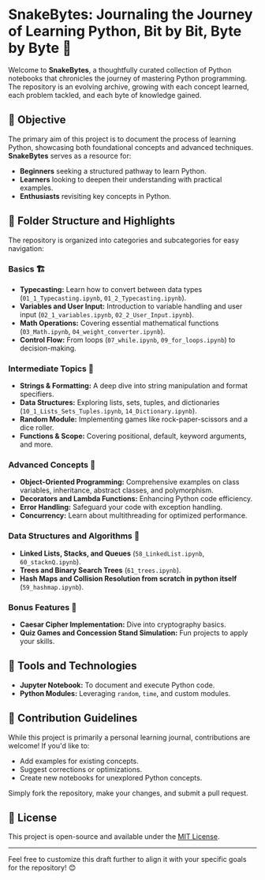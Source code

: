 # SnakeBytes: Journaling the Journey of Learning Python, Bit by Bit, Byte by Byte 🐍

Welcome to **SnakeBytes**, a thoughtfully curated collection of Python notebooks that chronicles the journey of mastering Python programming. The repository is an evolving archive, growing with each concept learned, each problem tackled, and each byte of knowledge gained.

## 🌟 Objective

The primary aim of this project is to document the process of learning Python, showcasing both foundational concepts and advanced techniques. **SnakeBytes** serves as a resource for:
- **Beginners** seeking a structured pathway to learn Python.
- **Learners** looking to deepen their understanding with practical examples.
- **Enthusiasts** revisiting key concepts in Python.

## 📂 Folder Structure and Highlights

The repository is organized into categories and subcategories for easy navigation:

### Basics 🏗️
- **Typecasting:** Learn how to convert between data types (`01_1_Typecasting.ipynb`, `01_2_Typecasting.ipynb`).
- **Variables and User Input:** Introduction to variable handling and user input (`02_1_variables.ipynb`, `02_2_User_Input.ipynb`).
- **Math Operations:** Covering essential mathematical functions (`03_Math.ipynb`, `04_weight_converter.ipynb`).
- **Control Flow:** From loops (`07_while.ipynb`, `09_for_loops.ipynb`) to decision-making.

### Intermediate Topics 🧩
- **Strings & Formatting:** A deep dive into string manipulation and format specifiers.
- **Data Structures:** Exploring lists, sets, tuples, and dictionaries (`10_1_Lists_Sets_Tuples.ipynb`, `14_Dictionary.ipynb`).
- **Random Module:** Implementing games like rock-paper-scissors and a dice roller.
- **Functions & Scope:** Covering positional, default, keyword arguments, and more.

### Advanced Concepts 🚀
- **Object-Oriented Programming:** Comprehensive examples on class variables, inheritance, abstract classes, and polymorphism.
- **Decorators and Lambda Functions:** Enhancing Python code efficiency.
- **Error Handling:** Safeguard your code with exception handling.
- **Concurrency:** Learn about multithreading for optimized performance.
  
### Data Structures and Algorithms 🌳
- **Linked Lists, Stacks, and Queues** (`58_LinkedList.ipynb`, `60_stacknQ.ipynb`).
- **Trees and Binary Search Trees** (`61_trees.ipynb`).
- **Hash Maps and Collision Resolution from scratch in python itself** (`59_hashmap.ipynb`).

### Bonus Features 🎉
- **Caesar Cipher Implementation:** Dive into cryptography basics.
- **Quiz Games and Concession Stand Simulation:** Fun projects to apply your skills.

## 🔧 Tools and Technologies
- **Jupyter Notebook:** To document and execute Python code.
- **Python Modules:** Leveraging `random`, `time`, and custom modules.

## 🤝 Contribution Guidelines

While this project is primarily a personal learning journal, contributions are welcome! If you'd like to:
- Add examples for existing concepts.
- Suggest corrections or optimizations.
- Create new notebooks for unexplored Python concepts.

Simply fork the repository, make your changes, and submit a pull request.

## 📜 License

This project is open-source and available under the [MIT License](LICENSE).

---

Feel free to customize this draft further to align it with your specific goals for the repository! 😊
